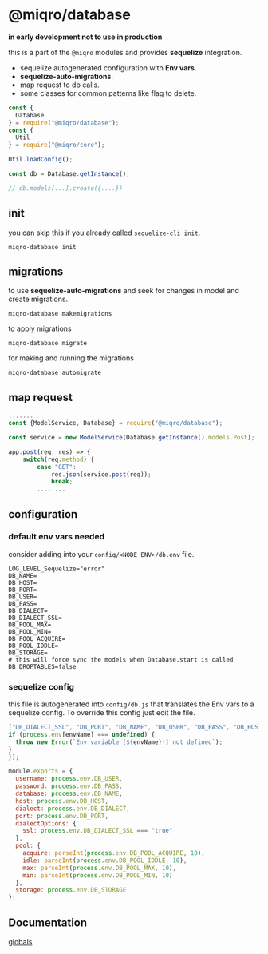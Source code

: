 # @miqro/database

**in early development not to use in production**

this is a part of the ```@miqro``` modules and provides **sequelize** integration.

- sequelize autogenerated configuration with **Env vars**.
- **sequelize-auto-migrations**.
- map request to db calls.
- some classes for common patterns like flag to delete. 

```javascript
const {
  Database
} = require("@miqro/database");
const {
  Util
} = require("@miqro/core");

Util.loadConfig();

const db = Database.getInstance();

// db.models[...].create({....})
```

## init

you can skip this if you already called ```sequelize-cli init```. 

```miqro-database init```

## migrations

to use **sequelize-auto-migrations** and seek for changes in model and create migrations.

```miqro-database makemigrations```

to apply migrations

```miqro-database migrate```

for making and running the migrations

```miqro-database automigrate```

## map request

```javascript
.......
const {ModelService, Database} = require("@miqro/database");

const service = new ModelService(Database.getInstance().models.Post);

app.post(req, res) => {
    switch(req.method) {
        case "GET":
            res.json(service.post(req));
            break;
        ........
```

## configuration

### default env vars needed

consider adding into your ```config/<NODE_ENV>/db.env``` file.

```
LOG_LEVEL_Sequelize="error"
DB_NAME=
DB_HOST=
DB_PORT=
DB_USER=
DB_PASS=
DB_DIALECT=
DB_DIALECT_SSL=
DB_POOL_MAX=
DB_POOL_MIN=
DB_POOL_ACQUIRE=
DB_POOL_IDDLE=
DB_STORAGE=
# this will force sync the models when Database.start is called
DB_DROPTABLES=false
```

### sequelize config

this file is autogenerated into ```config/db.js``` that translates the Env vars to a sequelize config. To override this config just edit the file.

```javascript
["DB_DIALECT_SSL", "DB_PORT", "DB_NAME", "DB_USER", "DB_PASS", "DB_HOST", "DB_DIALECT", "DB_POOL_MAX", "DB_POOL_MIN", "DB_POOL_ACQUIRE", "DB_POOL_IDDLE", "DB_STORAGE"].forEach((envName) => {
if (process.env[envName] === undefined) {
  throw new Error(`Env variable [${envName}!] not defined`);
}
});

module.exports = {
  username: process.env.DB_USER,
  password: process.env.DB_PASS,
  database: process.env.DB_NAME,
  host: process.env.DB_HOST,
  dialect: process.env.DB_DIALECT,
  port: process.env.DB_PORT,
  dialectOptions: {
    ssl: process.env.DB_DIALECT_SSL === "true"
  },
  pool: {
    acquire: parseInt(process.env.DB_POOL_ACQUIRE, 10),
    idle: parseInt(process.env.DB_POOL_IDDLE, 10),
    max: parseInt(process.env.DB_POOL_MAX, 10),
    min: parseInt(process.env.DB_POOL_MIN, 10)
  },
  storage: process.env.DB_STORAGE
};
```

## Documentation

[globals](docs/globals.md)
